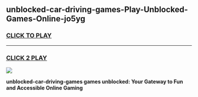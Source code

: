 
## unblocked-car-driving-games-Play-Unblocked-Games-Online-jo5yg
<h3>
<a href="https://premium76.site?title=unblocked-car-driving-games&ref=25A">CLICK TO PLAY</a></h3>
<hr>

<h3>
<a href="https://premium76.site?title=unblocked-car-driving-games&ref=25A">CLICK 2 PLAY</a>
  
</h3>

<a href="https://premium76.site?title=unblocked-car-driving-games&ref=25A"><img src="https://clearcache.store/games.png"></a>


**unblocked-car-driving-games games unblocked: Your Gateway to Fun and Accessible Online Gaming**
